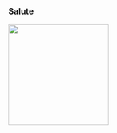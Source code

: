 ### Salute

<img height=200 align="center" src="https://github-readme-stats.vercel.app/api?username=aetherinox&theme=dracula&border_color=4c5066" />
